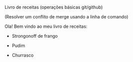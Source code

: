 Livro de receitas (operações básicas git/github)

(Resolver um conflito de merge usando a linha de comando)

Ola! Bem vindo ao meu livro de receitas:

- Strongonoff de frango

 - Pudim

- Churrasco
